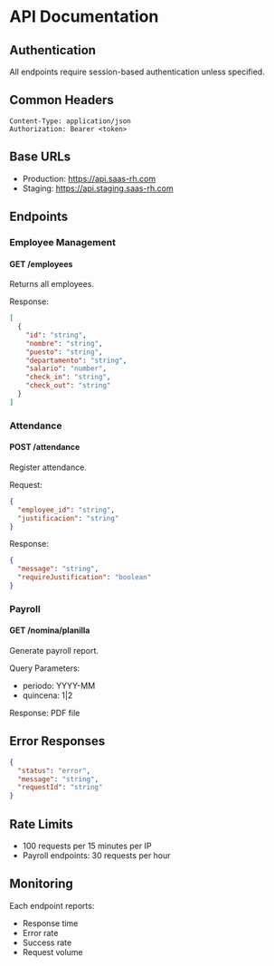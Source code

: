 # API Documentation

## Authentication
All endpoints require session-based authentication unless specified.

## Common Headers
```
Content-Type: application/json
Authorization: Bearer <token>
```

## Base URLs
- Production: https://api.saas-rh.com
- Staging: https://api.staging.saas-rh.com

## Endpoints

### Employee Management
#### GET /employees
Returns all employees.

Response:
```json
[
  {
    "id": "string",
    "nombre": "string",
    "puesto": "string",
    "departamento": "string",
    "salario": "number",
    "check_in": "string",
    "check_out": "string"
  }
]
```

### Attendance
#### POST /attendance
Register attendance.

Request:
```json
{
  "employee_id": "string",
  "justificacion": "string"
}
```

Response:
```json
{
  "message": "string",
  "requireJustification": "boolean"
}
```

### Payroll
#### GET /nomina/planilla
Generate payroll report.

Query Parameters:
- periodo: YYYY-MM
- quincena: 1|2

Response: PDF file

## Error Responses
```json
{
  "status": "error",
  "message": "string",
  "requestId": "string"
}
```

## Rate Limits
- 100 requests per 15 minutes per IP
- Payroll endpoints: 30 requests per hour

## Monitoring
Each endpoint reports:
- Response time
- Error rate
- Success rate
- Request volume

